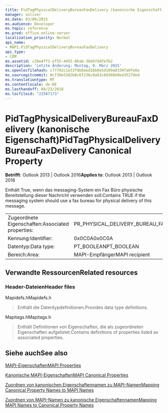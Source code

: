 ```yaml
---
title: PidTagPhysicalDeliveryBureauFaxDelivery (kanonische Eigenschaft)
manager: soliver
ms.date: 03/09/2015
ms.audience: Developer
ms.topic: reference
ms.prod: office-online-server
localization_priority: Normal
api_name:
- MAPI.PidTagPhysicalDeliveryBureauFaxDelivery
api_type:
- COM
ms.assetid: c20e4ff2-ef55-4455-86ab-3bd47ddfefb2
description: 'Letzte Änderung: Montag, 9. März 2015'
ms.openlocfilehash: c77792c1e33f9b0aed1bb0e5d109a0339fa0fe6e
ms.sourcegitcommit: 0cf39e5382b8c6f236c8a63c6036849ed3527ded
ms.translationtype: MT
ms.contentlocale: de-DE
ms.lasthandoff: 08/23/2018
ms.locfileid: "22587173"
---
```

# <a name="pidtagphysicaldeliverybureaufaxdelivery-canonical-property"></a><span data-ttu-id="335aa-103">PidTagPhysicalDeliveryBureauFaxDelivery (kanonische Eigenschaft)</span><span class="sxs-lookup"><span data-stu-id="335aa-103">PidTagPhysicalDeliveryBureauFaxDelivery Canonical Property</span></span>

  
  
<span data-ttu-id="335aa-104">**Betrifft**: Outlook 2013 | Outlook 2016</span><span class="sxs-lookup"><span data-stu-id="335aa-104">**Applies to**: Outlook 2013 | Outlook 2016</span></span> 
  
<span data-ttu-id="335aa-105">Enthält True, wenn das messaging-System ein Fax Büro physische Bereitstellung dieser Nachricht verwenden soll.</span><span class="sxs-lookup"><span data-stu-id="335aa-105">Contains TRUE if the messaging system should use a fax bureau for physical delivery of this message.</span></span>
  
|||
|:-----|:-----|
|<span data-ttu-id="335aa-106">Zugeordnete Eigenschaften:</span><span class="sxs-lookup"><span data-stu-id="335aa-106">Associated properties:</span></span>  <br/> |<span data-ttu-id="335aa-107">PR_PHYSICAL_DELIVERY_BUREAU_FAX_DELIVERY</span><span class="sxs-lookup"><span data-stu-id="335aa-107">PR_PHYSICAL_DELIVERY_BUREAU_FAX_DELIVERY</span></span>  <br/> |
|<span data-ttu-id="335aa-108">Kennung:</span><span class="sxs-lookup"><span data-stu-id="335aa-108">Identifier:</span></span>  <br/> |<span data-ttu-id="335aa-109">0x0C0A</span><span class="sxs-lookup"><span data-stu-id="335aa-109">0x0C0A</span></span>  <br/> |
|<span data-ttu-id="335aa-110">Datentyp:</span><span class="sxs-lookup"><span data-stu-id="335aa-110">Data type:</span></span>  <br/> |<span data-ttu-id="335aa-111">PT_BOOLEAN</span><span class="sxs-lookup"><span data-stu-id="335aa-111">PT_BOOLEAN</span></span>  <br/> |
|<span data-ttu-id="335aa-112">Bereich:</span><span class="sxs-lookup"><span data-stu-id="335aa-112">Area:</span></span>  <br/> |<span data-ttu-id="335aa-113">MAPI-Empfänger</span><span class="sxs-lookup"><span data-stu-id="335aa-113">MAPI recipient</span></span>  <br/> |
   
## <a name="related-resources"></a><span data-ttu-id="335aa-114">Verwandte Ressourcen</span><span class="sxs-lookup"><span data-stu-id="335aa-114">Related resources</span></span>

### <a name="header-files"></a><span data-ttu-id="335aa-115">Header-Dateien</span><span class="sxs-lookup"><span data-stu-id="335aa-115">Header files</span></span>

<span data-ttu-id="335aa-116">Mapidefs.h</span><span class="sxs-lookup"><span data-stu-id="335aa-116">Mapidefs.h</span></span>
  
> <span data-ttu-id="335aa-117">Enthält die Datentypdefinitionen.</span><span class="sxs-lookup"><span data-stu-id="335aa-117">Provides data type definitions.</span></span>
    
<span data-ttu-id="335aa-118">Mapitags.h</span><span class="sxs-lookup"><span data-stu-id="335aa-118">Mapitags.h</span></span>
  
> <span data-ttu-id="335aa-119">Enthält Definitionen von Eigenschaften, die als zugeordneten Eigenschaften aufgelistet.</span><span class="sxs-lookup"><span data-stu-id="335aa-119">Contains definitions of properties listed as associated properties.</span></span>
    
## <a name="see-also"></a><span data-ttu-id="335aa-120">Siehe auch</span><span class="sxs-lookup"><span data-stu-id="335aa-120">See also</span></span>



[<span data-ttu-id="335aa-121">MAPI-Eigenschaften</span><span class="sxs-lookup"><span data-stu-id="335aa-121">MAPI Properties</span></span>](mapi-properties.md)
  
[<span data-ttu-id="335aa-122">Kanonische MAPI-Eigenschaften</span><span class="sxs-lookup"><span data-stu-id="335aa-122">MAPI Canonical Properties</span></span>](mapi-canonical-properties.md)
  
[<span data-ttu-id="335aa-123">Zuordnen von kanonischen Eigenschaftennamen zu MAPI-Namen</span><span class="sxs-lookup"><span data-stu-id="335aa-123">Mapping Canonical Property Names to MAPI Names</span></span>](mapping-canonical-property-names-to-mapi-names.md)
  
[<span data-ttu-id="335aa-124">Zuordnen von MAPI-Namen zu kanonische Eigenschaftennamen</span><span class="sxs-lookup"><span data-stu-id="335aa-124">Mapping MAPI Names to Canonical Property Names</span></span>](mapping-mapi-names-to-canonical-property-names.md)

